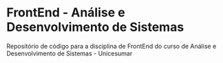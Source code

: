 # FrontEnd - Análise e Desenvolvimento de Sistemas

Repositório de código para a disciplina de FrontEnd do curso de Análise e Desenvolvimento de Sistemas - Unicesumar
